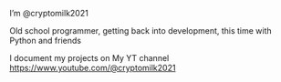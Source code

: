 I’m @cryptomilk2021

Old school programmer, getting back into development, this time with Python and friends

I document my projects on My YT channel https://www.youtube.com/@cryptomilk2021

